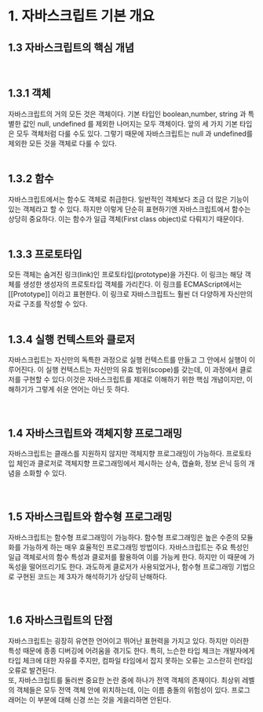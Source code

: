# 1. 자바스크립트 기본 개요
## **1.3 자바스크립트의 핵심 개념**
<br>

## **1.3.1 객체**
자바스크립트의 거의 모든 것은 객체이다. 기본 타입인 boolean,number, string 과 특별한 값인 null, undefined 를 제외한 나머지는 모두 객체이다. 앞의 세 가지 기본 타입은 모두 객체처럼 다룰 수도 있다.  그렇기 때문에 자바스크립트는 null 과 undefined를 제외한 모든 것을 객체로 다룰 수 있다.    
<br>

## **1.3.2 함수**
자바스크립트에서는 함수도 객체로 취급한다. 일반적인 객체보다 조금 더 많은 기능이 있는 객체라고 할 수 있다. 하지만 이렇게 단순히 표현하기엔 자바스크립트에서 함수는 상당히 중요하다. 이는 함수가 일급 객체(First class object)로 다뤄지기 때문이다.   
<br>

## **1.3.3 프로토타입**
모든 객체는 숨겨진 링크(link)인 프로토타입(prototype)을 가진다. 이 링크는 해당 객체를 생성한 생성자의 프로토타입 객체를 가리킨다. 이 링크를 ECMAScript에서는 [[Prototype]] 이라고 표현한다. 이 링크로 자바스크립트느 훨씬 더 다양하게 자신만의 자료 구조를 작성할 수 있다.   
<br>

## **1.3.4 실행 컨텍스트와 클로저**
자바스크립트는 자신만의 독특한 과정으로 실행 컨텍스트를 만들고 그 안에서 실행이 이루어진다. 이 실행 컨텍스트는 자신만의 유효 범위(scope)를 갖는데, 이 과정에서 클로저를 구현할 수 있다.이것은 자바스크립트를 제대로 이해하기 위한 핵심 개념이지만, 이해하기가 그렇게 쉬운 언어는 아닌 듯 하다.   
<br><br>

## **1.4 자바스크립트와 객체지향 프로그래밍**
자바스크립트는 클래스를 지원하지 않지만 객체지향 프로그래밍이 가능하다. 프로토타입 체인과 클로저로 객체지향 프로그래밍에서 제시하는 상속, 캡슐화, 정보 은닉 등의 개념을 소화할 수 있다.   
<br><br>

## **1.5 자바스크립트와 함수형 프로그래밍**
자바스크립트는 함수형 프로그래밍이 가능하다. 함수형 프로그래밍은 높은 수준의 모듈화를 가능하게 하는 매우 효율적인 프로그래밍 방법이다. 자바스크립트는 주요 특성인 일급 객체로서의 함수 특성과 클로저를 활용하여 이를 가능케 한다. 하지만 이 때문에 가독성을 떨어뜨리기도 한다. 과도하게 클로저가 사용되었거나, 함수형 프로그래밍 기법으로 구현된 코드는 제 3자가 해석하기가 상당히 난해하다.   
<br><br>

## **1.6 자바스크립트의 단점**
자바스크립트는 굉장히 유연한 언어이고 뛰어난 표현력을 가지고 있다. 하지만 이러한 특성 때문에 종종 디버깅에 어려움을 겪기도 한다. 특히, 느슨한 타입 체크는 개발자에게 타입 체크에 대한 자유를 주지만, 컴파일 타임에서 잡지 못하는 오류는 고스란히 런타임 오류로 발견된다.    
또, 자바스크립트를 둘러싼 중요한 논란 중에 하나가 전역 객체의 존재이다. 최상위 레벨의 객체들은 모두 전역 객체 안에 위치하는데, 이는 이름 충돌의 위험성이 있다. 프로그래머는 이 부분에 대해 신경 쓰는 것을 게을리하면 안된다.